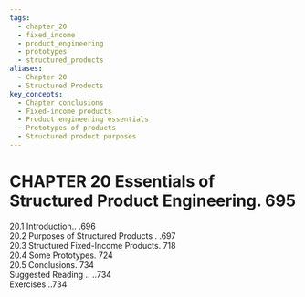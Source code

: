 ```yaml
---
tags:
  - chapter_20
  - fixed_income
  - product_engineering
  - prototypes
  - structured_products
aliases:
  - Chapter 20
  - Structured Products
key_concepts:
  - Chapter conclusions
  - Fixed-income products
  - Product engineering essentials
  - Prototypes of products
  - Structured product purposes
---
```


# CHAPTER 20 Essentials of Structured Product Engineering. 695  

20.1 Introduction.. .696   
20.2 Purposes of Structured Products . .697   
20.3 Structured Fixed-Income Products. 718   
20.4 Some Prototypes. 724   
20.5 Conclusions. 734   
Suggested Reading .. ..734   
Exercises ..734  
